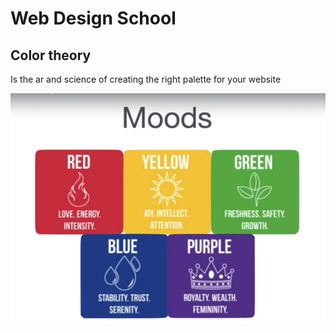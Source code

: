 # Web Design School

## Color theory

Is the ar and science of creating the right palette for your website

![Moods](./img/mood.png)